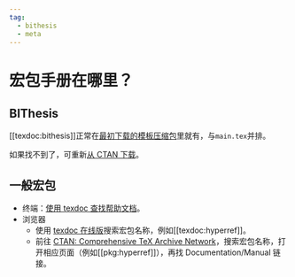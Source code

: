 ```yaml
---
tag:
  - bithesis
  - meta
---
```


# 宏包手册在哪里？

## BIThesis

[[texdoc:bithesis]]正常在[最初下载的模板压缩包](../guide/downloading-using-templates.md)里就有，与`main.tex`并排。

如果找不到了，可重新[从 CTAN 下载](http://mirrors.ctan.org/macros/unicodetex/latex/bithesis/bithesis.pdf)。

## 一般宏包

- 终端：[使用 texdoc 查找帮助文档](../guide/commands.md#查找帮助文档)。
- 浏览器
  - 使用 [texdoc 在线版](https://texdoc.org)搜索宏包名称，例如[[texdoc:hyperref]]。
  - 前往 [CTAN: Comprehensive TeX Archive Network](https://www.ctan.org/)，搜索宏包名称，打开相应页面（例如[[pkg:hyperref]]），再找 Documentation/Manual 链接。
